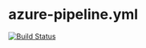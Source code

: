 # azure-pipeline.yml
[![Build Status](https://dev.azure.com/goplarahul/DotNet/_apis/build/status/RahulGopala.git-sample)](https://dev.azure.com/goplarahul/DotNet/_build/latest?definitionId=3)
